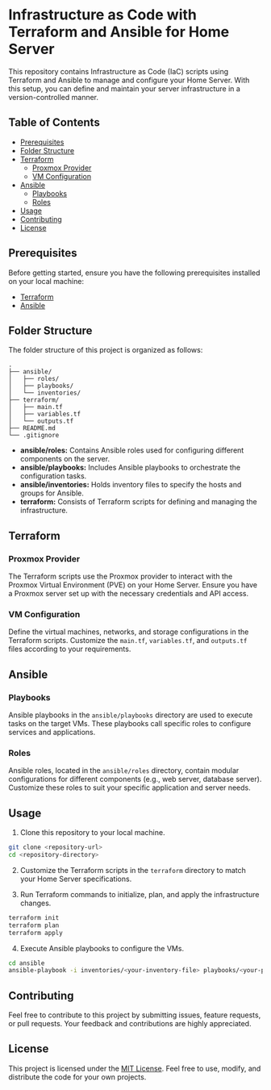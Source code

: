 # Infrastructure as Code with Terraform and Ansible for Home Server

This repository contains Infrastructure as Code (IaC) scripts using Terraform and Ansible to manage and configure your Home Server. With this setup, you can define and maintain your server infrastructure in a version-controlled manner.

## Table of Contents

- [Prerequisites](#prerequisites)
- [Folder Structure](#folder-structure)
- [Terraform](#terraform)
  - [Proxmox Provider](#proxmox-provider)
  - [VM Configuration](#vm-configuration)
- [Ansible](#ansible)
  - [Playbooks](#playbooks)
  - [Roles](#roles)
- [Usage](#usage)
- [Contributing](#contributing)
- [License](#license)

## Prerequisites

Before getting started, ensure you have the following prerequisites installed on your local machine:

- [Terraform](https://www.terraform.io/downloads.html)
- [Ansible](https://docs.ansible.com/ansible/latest/installation_guide/intro_installation.html)

## Folder Structure

The folder structure of this project is organized as follows:

```plaintext
.
├── ansible/
│   ├── roles/
│   ├── playbooks/
│   └── inventories/
├── terraform/
│   ├── main.tf
│   ├── variables.tf
│   └── outputs.tf
├── README.md
└── .gitignore
```

- **ansible/roles:** Contains Ansible roles used for configuring different components on the server.
- **ansible/playbooks:** Includes Ansible playbooks to orchestrate the configuration tasks.
- **ansible/inventories:** Holds inventory files to specify the hosts and groups for Ansible.
- **terraform:** Consists of Terraform scripts for defining and managing the infrastructure.

## Terraform

### Proxmox Provider

The Terraform scripts use the Proxmox provider to interact with the Proxmox Virtual Environment (PVE) on your Home Server. Ensure you have a Proxmox server set up with the necessary credentials and API access.

### VM Configuration

Define the virtual machines, networks, and storage configurations in the Terraform scripts. Customize the `main.tf`, `variables.tf`, and `outputs.tf` files according to your requirements.

## Ansible

### Playbooks

Ansible playbooks in the `ansible/playbooks` directory are used to execute tasks on the target VMs. These playbooks call specific roles to configure services and applications.

### Roles

Ansible roles, located in the `ansible/roles` directory, contain modular configurations for different components (e.g., web server, database server). Customize these roles to suit your specific application and server needs.

## Usage

1. Clone this repository to your local machine.

```bash
git clone <repository-url>
cd <repository-directory>
```

2. Customize the Terraform scripts in the `terraform` directory to match your Home Server specifications.

3. Run Terraform commands to initialize, plan, and apply the infrastructure changes.

```bash
terraform init
terraform plan
terraform apply
```

4. Execute Ansible playbooks to configure the VMs.

```bash
cd ansible
ansible-playbook -i inventories/<your-inventory-file> playbooks/<your-playbook-file>.yml
```

## Contributing

Feel free to contribute to this project by submitting issues, feature requests, or pull requests. Your feedback and contributions are highly appreciated.

## License

This project is licensed under the [MIT License](LICENSE). Feel free to use, modify, and distribute the code for your own projects.